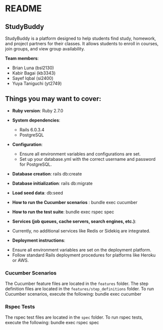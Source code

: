 # README

## StudyBuddy

StudyBuddy is a platform designed to help students find study, homework, and project partners for their classes. It allows students to enroll in courses, join groups, and view group availability.

**Team members**:

- Brian Luna (bsl2130)
- Kabir Bagai (kb3343)
- Sayef Iqbal (si2400)
- Yuya Taniguchi (yt2749)

## Things you may want to cover:

- **Ruby version**: Ruby 2.7.0

- **System dependencies**:

  - Rails 6.0.3.4
  - PostgreSQL

- **Configuration**:

  - Ensure all environment variables and configurations are set.
  - Set up your database.yml with the correct username and password for PostgreSQL.

- **Database creation**: rails db:create

- **Database initialization**:
  rails db:migrate

* **Load seed data**:
  db:seed

- **How to run the Cucumber scenarios** :
  bundle exec cucumber

- **How to run the test suite**:
  bundle exec rspec spec

- **Services (job queues, cache servers, search engines, etc.)**:

* Currently, no additional services like Redis or Sidekiq are integrated.

- **Deployment instructions**:

* Ensure all environment variables are set on the deployment platform.
* Follow standard Rails deployment procedures for platforms like Heroku or AWS.

### Cucumber Scenarios

The Cucumber feature files are located in the `features` folder.
The step definition files are located in the `features/step_definitions` folder.
To run Cucumber scenarios, execute the following: bundle exec cucumber

### Rspec Tests

The rspec test files are located in the `spec` folder.
To run rspec tests, execute the following:
bundle exec rspec spec
